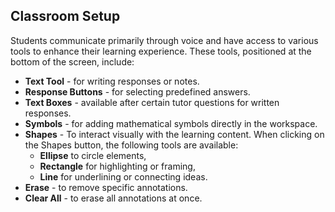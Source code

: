 ## Classroom Setup

Students communicate primarily through voice and have access to various tools to enhance their learning experience. These tools, positioned at the bottom of the screen, include:

- **Text Tool** - for writing responses or notes.
- **Response Buttons** - for selecting predefined answers.
- **Text Boxes** - available after certain tutor questions for written responses.
- **Symbols** - for adding mathematical symbols directly in the workspace.
- **Shapes** - To interact visually with the learning content. When clicking on the Shapes button, the following tools are available:
  - **Ellipse** to circle elements,
  - **Rectangle** for highlighting or framing,
  - **Line** for underlining or connecting ideas.
- **Erase** - to remove specific annotations.
- **Clear All** - to erase all annotations at once.
